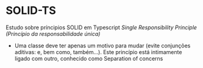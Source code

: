 # SOLID-TS
Estudo sobre príncipios SOLID em Typescript
*Single Responsibility Principle (Princípio da responsabilidade única)* 
  - Uma classe deve ter apenas um motivo para mudar (evite conjunções aditivas: e, bem como, também…). Este
  princípio está intimamente ligado com outro, conhecido como Separation of concerns
